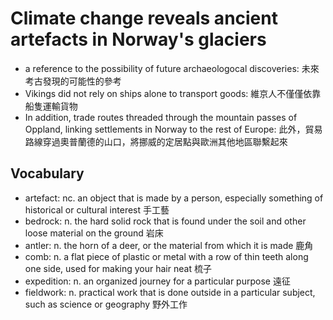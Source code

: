 # Climate change reveals ancient artefacts in Norway's glaciers

- a reference to the possibility of future archaeologocal discoveries: 未來考古發現的可能性的參考
- Vikings did not rely on ships alone to transport goods: 維京人不僅僅依靠船隻運輸貨物
- In addition, trade routes threaded through the mountain passes of Oppland, linking settlements in Norway to the rest of Europe: 此外，貿易路線穿過奧普蘭德的山口，將挪威的定居點與歐洲其他地區聯繫起來

## Vocabulary

- artefact: nc. an object that is made by a person, especially something of historical or cultural interest 手工藝
- bedrock: n. the hard solid rock that is found under the soil and other loose material on the ground 岩床
- antler: n. the horn of a deer, or the material from which it is made 鹿角
- comb: n. a flat piece of plastic or metal with a row of thin teeth along one side, used for making your hair neat 梳子
- expedition: n. an organized journey for a particular purpose 遠征
- fieldwork: n. practical work that is done outside in a particular subject, such as science or geography 野外工作